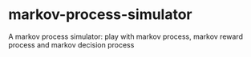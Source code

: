 # markov-process-simulator
A markov process simulator: play with markov process, markov reward process and markov decision process
